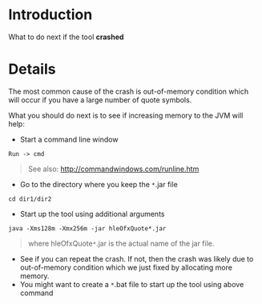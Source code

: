 # Introduction #

What to do next if the tool **crashed**


# Details #

The most common cause of the crash is out-of-memory condition which will occur if you have a large number of quote symbols.

What you should do next is to see if increasing memory to the JVM will help:
  * Start a command line window
```
Run -> cmd
```
> See also: http://commandwindows.com/runline.htm
  * Go to the directory where you keep the `*`.jar file
```
cd dir1/dir2
```
  * Start up the tool using additional arguments
```
java -Xms128m -Xmx256m -jar hleOfxQuote*.jar
```
> where hleOfxQuote`*`.jar is the actual name of the jar file.
  * See if you can repeat the crash. If not, then the crash was likely due to out-of-memory condition which we just fixed by allocating more memory.
  * You might want to create a `*`.bat file to start up the tool using above command